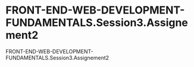 # FRONT-END-WEB-DEVELOPMENT-FUNDAMENTALS.Session3.Assignement2
FRONT-END-WEB-DEVELOPMENT-FUNDAMENTALS.Session3.Assignement2
